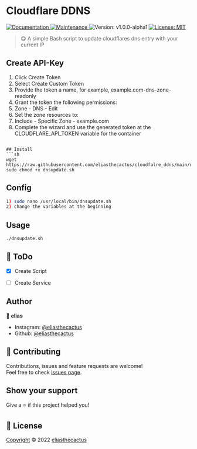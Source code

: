 
<h1 align="left">Cloudflare DDNS</h1>
<p>
  <a href="https://github.com/eliasthecactus/cloudflare_ddns#readme" target="_blank">
    <img alt="Documentation" src="https://img.shields.io/badge/documentation-yes-brightgreen.svg" />
  </a>
  <a href="https://github.com/eliasthecactus/cloudflare_ddns/graphs/commit-activity" target="_blank">
    <img alt="Maintenance" src="https://img.shields.io/badge/Maintained%3F-yes-green.svg" />
  </a>
  <img alt="Version: v1.0.0-alpha1" src="https://img.shields.io/badge/version-v1.0.0--alpha1-blue" />
  <a href="https://github.com/eliasthecactus/cloudflare_ddns/blob/main/LICENSE" target="_blank">
    <img alt="License: MIT" src="https://img.shields.io/github/license/eliasthecactus/cloudflare_ddns" />
  </a>
</p>

> 😋 A simple Bash script to update cloudflares dns entry with your current IP

## Create API-Key
1) Click Create Token
2) Select Create Custom Token
3) Provide the token a name, for example, example.com-dns-zone-readonly
4) Grant the token the following permissions:
5) Zone - DNS - Edit
6) Set the zone resources to:
7) Include - Specific Zone - example.com
8) Complete the wizard and use the generated token at the CLOUDFLARE_API_TOKEN variable for the container
```

## Install
```sh
wget https://raw.githubusercontent.com/eliasthecactus/cloudfalre_ddns/main/dnsupdate.sh
sudo chmod +x dnsupdate.sh
```

## Config
```sh
1) sudo nano /usr/local/bin/dnsupdate.sh
2) change the variables at the beginning
```

## Usage
```sh
./dnsupdate.sh
```


## 📃 ToDo
- [x] Create Script
- [ ] Create Service


## Author
👤 **elias**
* Instagram: [@eliasthecactus](https://instagram.com/eliasthecactus)
* Github: [@eliasthecactus](https://github.com/eliasthecactus)


## 🤝 Contributing
Contributions, issues and feature requests are welcome!<br />Feel free to check [issues page](https://github.com/eliasthecactus/certify/issues).


## Show your support
Give a ⭐️ if this project helped you!


## 📝 License
[Copyright](https://github.com/eliasthecactus/cloudflare_ddns/blob/main/LICENSE) © 2022 [eliasthecactus](https://github.com/eliasthecactus)

